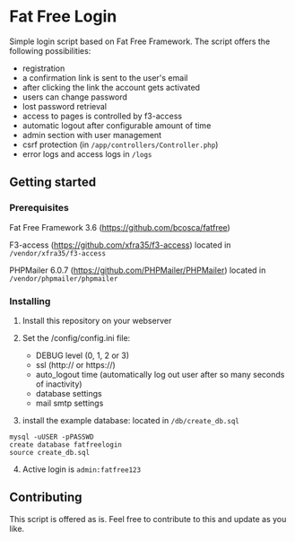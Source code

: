 # Fat Free Login

Simple login script based on Fat Free Framework.
The script offers the following possibilities: 
- registration 
- a confirmation link is sent to the user's email 
- after clicking the link the account gets activated
- users can change password
- lost password retrieval
- access to pages is controlled by f3-access
- automatic logout after configurable amount of time 
- admin section with user management
- csrf protection (in `/app/controllers/Controller.php`)
- error logs and access logs in `/logs`

## Getting started

### Prerequisites

Fat Free Framework 3.6 (https://github.com/bcosca/fatfree)

F3-access (https://github.com/xfra35/f3-access) located in `/vendor/xfra35/f3-access`

PHPMailer 6.0.7 (https://github.com/PHPMailer/PHPMailer) located in `/vendor/phpmailer/phpmailer`

### Installing

1. Install this repository on your webserver

2. Set the /config/config.ini file:
	
	- DEBUG level (0, 1, 2 or 3)
	- ssl (http:// or https://)
	- auto_logout time (automatically log out user after so many seconds of inactivity)
	- database settings
	- mail smtp settings

3. install the example database: located in `/db/create_db.sql`

```
mysql -uUSER -pPASSWD
create database fatfreelogin
source create_db.sql
```

4. Active login is `admin:fatfree123`


## Contributing
This script is offered as is. 
Feel free to contribute to this and update as you like.
